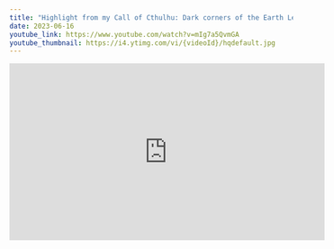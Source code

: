 ```yaml
---
title: "Highlight from my Call of Cthulhu: Dark corners of the Earth Let's Play | Real "4A" Moment"
date: 2023-06-16
youtube_link: https://www.youtube.com/watch?v=mIg7a5QvmGA
youtube_thumbnail: https://i4.ytimg.com/vi/{videoId}/hqdefault.jpg
---
```

<iframe width="560" height="315" src="https://www.youtube.com/embed/mIg7a5QvmGA" title="Highlight from my Call of Cthulhu: Dark corners of the Earth Let's Play | Real "4A" Moment" frameborder="0" allow="accelerometer; autoplay; clipboard-write; encrypted-media; gyroscope; picture-in-picture; web-share" allowfullscreen></iframe>
